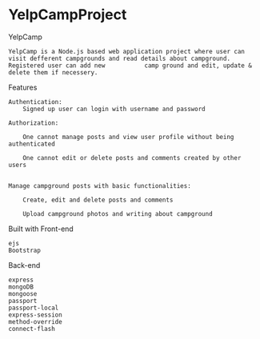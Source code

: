 # YelpCampProject
YelpCamp

    YelpCamp is a Node.js based web application project where user can visit defferent campgrounds and read details about campground. Registered user can add new           camp ground and edit, update & delete them if necessery.

Features

    Authentication:
        Signed up user can login with username and password

    Authorization:

        One cannot manage posts and view user profile without being authenticated

        One cannot edit or delete posts and comments created by other users
        

    Manage campground posts with basic functionalities:

        Create, edit and delete posts and comments

        Upload campground photos and writing about campground

Built with
Front-end

    ejs
    Bootstrap

Back-end

    express
    mongoDB
    mongoose
    passport
    passport-local
    express-session
    method-override
    connect-flash

